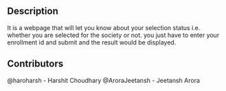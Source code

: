 ## Description
It is a webpage that will let you know about your selection status i.e. whether you are selected for the society or not. you just have to enter your enrollment id and submit and the result would be displayed.
## Contributors
@haroharsh - Harshit Choudhary
@AroraJeetansh - Jeetansh Arora
